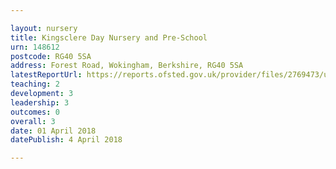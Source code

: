 ```yaml
---

layout: nursery
title: Kingsclere Day Nursery and Pre-School
urn: 148612
postcode: RG40 5SA
address: Forest Road, Wokingham, Berkshire, RG40 5SA
latestReportUrl: https://reports.ofsted.gov.uk/provider/files/2769473/urn/148612.pdf
teaching: 2
development: 3
leadership: 3
outcomes: 0
overall: 3
date: 01 April 2018 
datePublish: 4 April 2018

---
```

